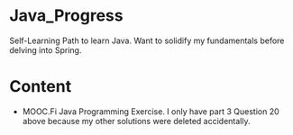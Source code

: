 # Java_Progress
Self-Learning Path to learn Java. Want to solidify my fundamentals before delving into Spring.

# Content

- MOOC.Fi Java Programming Exercise. I only have part 3 Question 20 above because my other solutions were deleted accidentally. 
